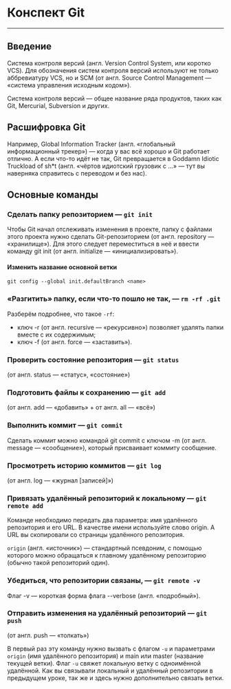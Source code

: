 # Конспект Git
---
## Введение

Система контроля версий (англ. Version Control System, или коротко VCS).
Для обозначения систем контроля версий используют не только аббревиатуру VCS, но и SCM (от англ. Source Control Management — «система управления исходным кодом»).

Система контроля версий — общее название ряда продуктов, таких как Git, Mercurial, Subversion и других.

## Расшифровка Git

Например, Global Information Tracker (англ. «глобальный информационный трекер») — когда у вас всё хорошо и Git работает отлично. А если что-то идёт не так, Git превращается в Goddamn Idiotic Truckload of sh*t (англ. «чёртов идиотский грузовик c ...» — тут вы наверняка справитесь с переводом и без нас).

## Основные команды

### Сделать папку репозиторием — ```git init```
Чтобы Git начал отслеживать изменения в проекте, папку с файлами этого проекта нужно сделать Git-репозиторием (от англ. repository — «хранилище»). Для этого следует переместиться в неё и ввести команду git init (от англ. initialize — «инициализировать»).

#### Изменить название основной ветки

```git config --global init.defaultBranch <name>```

### «Разгитить» папку, если что-то пошло не так, — ```rm -rf .git```

Разберём подробнее, что такое ```-rf```:
- ключ -r (от англ. recursive — «рекурсивно») позволяет удалять папки вместе с их содержимым;
- ключ -f (от англ. force — «заставить»).

### Проверить состояние репозитория — ```git status```

(от англ. status — «статус», «состояние»)

### Подготовить файлы к сохранению — ```git add```

(от англ. add — «добавить» + от англ. all — «всё»)

### Выполнить коммит — ```git commit```

Сделать коммит можно командой git commit c ключом -m (от англ. message — «сообщение»), который присваивает коммиту сообщение.

### Просмотреть историю коммитов — ```git log```

(от англ. log — «журнал [записей]»)

### Привязать удалённый репозиторий к локальному — ```git remote add```

Команде необходимо передать два параметра: имя удалённого репозитория и его URL. В качестве имени используйте слово origin. А URL вы скопировали со страницы удалённого репозитория.

```origin``` (англ. «источник») — стандартный псевдоним, с помощью которого можно обращаться к главному удалённому репозиторию (обычно такой репозиторий один).

### Убедиться, что репозитории связаны, — ```git remote -v```

Флаг -v — короткая форма флага --verbose (англ. «подробный»).

### Отправить изменения на удалённый репозиторий — ```git push```

(от англ. push — «толкать»)

В первый раз эту команду нужно вызвать с флагом ```-u``` и параметрами ```origin``` (имя удалённого репозитория) и main или master (название текущей ветки). Флаг ```-u``` свяжет локальную ветку с одноимённой удалённой. Как вы связывали локальный и удалённый репозитории в предыдущем уроке, так же и здесь нужно дополнительно связать ветки.

